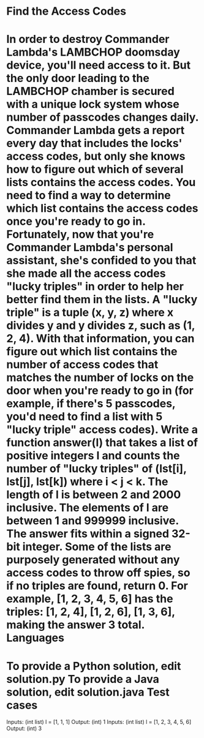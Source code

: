 Find the Access Codes
=====================
In order to destroy Commander Lambda's LAMBCHOP doomsday device, you'll need access to it. But the only door leading to
the LAMBCHOP chamber is secured with a unique lock system whose number of passcodes changes daily. Commander Lambda
gets a report every day that includes the locks' access codes, but only she knows how to figure out which of several
lists contains the access codes. You need to find a way to determine which list contains the access codes once you're
ready to go in.
Fortunately, now that you're Commander Lambda's personal assistant, she's confided to you that she made all the access
codes "lucky triples" in order to help her better find them in the lists. A "lucky triple" is a tuple (x, y, z) where
x divides y and y divides z, such as (1, 2, 4). With that information, you can figure out which list contains the number
of access codes that matches the number of locks on the door when you're ready to go in (for example, if there's 5
passcodes, you'd need to find a list with 5 "lucky triple" access codes).
Write a function answer(l) that takes a list of positive integers l and counts the number of "lucky triples" of
(lst[i], lst[j], lst[k]) where i < j < k.  The length of l is between 2 and 2000 inclusive.  The elements of l are
between 1 and 999999 inclusive.  The answer fits within a signed 32-bit integer. Some of the lists are purposely
generated without any access codes to throw off spies, so if no triples are found, return 0.
For example, [1, 2, 3, 4, 5, 6] has the triples: [1, 2, 4], [1, 2, 6], [1, 3, 6], making the answer 3 total.
Languages
=========
To provide a Python solution, edit solution.py
To provide a Java solution, edit solution.java
Test cases
==========
Inputs:
    (int list) l = [1, 1, 1]
Output:
    (int) 1
Inputs:
    (int list) l = [1, 2, 3, 4, 5, 6]
Output:
    (int) 3

